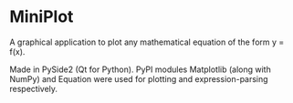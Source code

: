 # MiniPlot

A graphical application to plot any mathematical equation of the form y = f(x).

Made in PySide2 (Qt for Python). PyPI modules Matplotlib (along with NumPy) and
Equation were used for plotting and expression-parsing respectively.